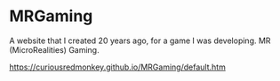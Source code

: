 # MRGaming
A website that I created 20 years ago, for a game I was developing.  MR (MicroRealities) Gaming.

https://curiousredmonkey.github.io/MRGaming/default.htm

